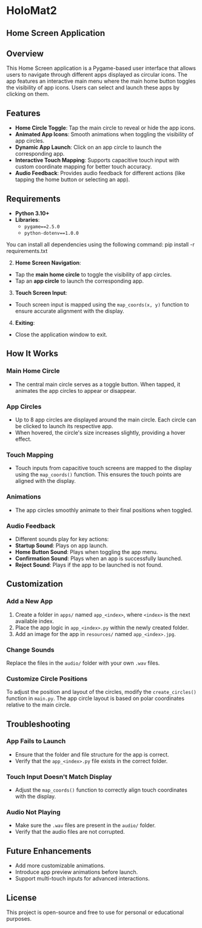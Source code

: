 # HoloMat2

## Home Screen Application

## Overview
This Home Screen application is a Pygame-based user interface that allows users to navigate through different apps displayed as circular icons. The app features an interactive main menu where the main home button toggles the visibility of app icons. Users can select and launch these apps by clicking on them.

## Features
- **Home Circle Toggle**: Tap the main circle to reveal or hide the app icons.
- **Animated App Icons**: Smooth animations when toggling the visibility of app circles.
- **Dynamic App Launch**: Click on an app circle to launch the corresponding app.
- **Interactive Touch Mapping**: Supports capacitive touch input with custom coordinate mapping for better touch accuracy.
- **Audio Feedback**: Provides audio feedback for different actions (like tapping the home button or selecting an app).

## Requirements

- **Python 3.10+**
- **Libraries**:
  - `pygame==2.5.0`
  - `python-dotenv==1.0.0`

You can install all dependencies using the following command:
pip install -r requirements.txt



2. **Home Screen Navigation**:
- Tap the **main home circle** to toggle the visibility of app circles.
- Tap an **app circle** to launch the corresponding app.

3. **Touch Screen Input**:
- Touch screen input is mapped using the `map_coords(x, y)` function to ensure accurate alignment with the display.

4. **Exiting**:
- Close the application window to exit.

## How It Works

### **Main Home Circle**
- The central main circle serves as a toggle button. When tapped, it animates the app circles to appear or disappear.

### **App Circles**
- Up to 8 app circles are displayed around the main circle. Each circle can be clicked to launch its respective app.
- When hovered, the circle's size increases slightly, providing a hover effect.

### **Touch Mapping**
- Touch inputs from capacitive touch screens are mapped to the display using the `map_coords()` function. This ensures the touch points are aligned with the display.

### **Animations**
- The app circles smoothly animate to their final positions when toggled.

### **Audio Feedback**
- Different sounds play for key actions:
- **Startup Sound**: Plays on app launch.
- **Home Button Sound**: Plays when toggling the app menu.
- **Confirmation Sound**: Plays when an app is successfully launched.
- **Reject Sound**: Plays if the app to be launched is not found.

## Customization

### **Add a New App**
1. Create a folder in `apps/` named `app_<index>`, where `<index>` is the next available index.
2. Place the app logic in `app_<index>.py` within the newly created folder.
3. Add an image for the app in `resources/` named `app_<index>.jpg`.

### **Change Sounds**
Replace the files in the `audio/` folder with your own `.wav` files.

### **Customize Circle Positions**
To adjust the position and layout of the circles, modify the `create_circles()` function in `main.py`. The app circle layout is based on polar coordinates relative to the main circle.

## Troubleshooting

### **App Fails to Launch**
- Ensure that the folder and file structure for the app is correct.
- Verify that the `app_<index>.py` file exists in the correct folder.

### **Touch Input Doesn't Match Display**
- Adjust the `map_coords()` function to correctly align touch coordinates with the display.

### **Audio Not Playing**
- Make sure the `.wav` files are present in the `audio/` folder.
- Verify that the audio files are not corrupted.

## Future Enhancements
- Add more customizable animations.
- Introduce app preview animations before launch.
- Support multi-touch inputs for advanced interactions.

## License
This project is open-source and free to use for personal or educational purposes.
